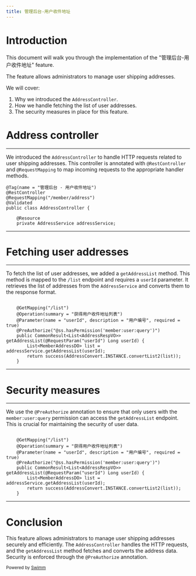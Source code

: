 ```yaml
---
title: 管理后台-用户收件地址
---
```

# Introduction

This document will walk you through the implementation of the "管理后台-用户收件地址" feature.

The feature allows administrators to manage user shipping addresses.

We will cover:

1. Why we introduced the <SwmToken path="/yudao-module-member/yudao-module-member-biz/src/main/java/cn/iocoder/yudao/module/member/controller/admin/address/AddressController.java" pos="27:4:4" line-data="public class AddressController {">`AddressController`</SwmToken>.
2. How we handle fetching the list of user addresses.
3. The security measures in place for this feature.

# Address controller

<SwmSnippet path="/yudao-module-member/yudao-module-member-biz/src/main/java/cn/iocoder/yudao/module/member/controller/admin/address/AddressController.java" line="23">

---

We introduced the <SwmToken path="/yudao-module-member/yudao-module-member-biz/src/main/java/cn/iocoder/yudao/module/member/controller/admin/address/AddressController.java" pos="27:4:4" line-data="public class AddressController {">`AddressController`</SwmToken> to handle HTTP requests related to user shipping addresses. This controller is annotated with <SwmToken path="/yudao-module-member/yudao-module-member-biz/src/main/java/cn/iocoder/yudao/module/member/controller/admin/address/AddressController.java" pos="24:0:1" line-data="@RestController">`@RestController`</SwmToken> and <SwmToken path="/yudao-module-member/yudao-module-member-biz/src/main/java/cn/iocoder/yudao/module/member/controller/admin/address/AddressController.java" pos="25:0:1" line-data="@RequestMapping(&quot;/member/address&quot;)">`@RequestMapping`</SwmToken> to map incoming requests to the appropriate handler methods.

```
@Tag(name = "管理后台 - 用户收件地址")
@RestController
@RequestMapping("/member/address")
@Validated
public class AddressController {

    @Resource
    private AddressService addressService;
```

---

</SwmSnippet>

# Fetching user addresses

<SwmSnippet path="/yudao-module-member/yudao-module-member-biz/src/main/java/cn/iocoder/yudao/module/member/controller/admin/address/AddressController.java" line="31">

---

To fetch the list of user addresses, we added a <SwmToken path="/yudao-module-member/yudao-module-member-biz/src/main/java/cn/iocoder/yudao/module/member/controller/admin/address/AddressController.java" pos="36:10:10" line-data="    public CommonResult&lt;List&lt;AddressRespVO&gt;&gt; getAddressList(@RequestParam(&quot;userId&quot;) Long userId) {">`getAddressList`</SwmToken> method. This method is mapped to the <SwmToken path="/yudao-module-member/yudao-module-member-biz/src/main/java/cn/iocoder/yudao/module/member/controller/admin/address/AddressController.java" pos="32:5:6" line-data="    @GetMapping(&quot;/list&quot;)">`/list`</SwmToken> endpoint and requires a <SwmToken path="/yudao-module-member/yudao-module-member-biz/src/main/java/cn/iocoder/yudao/module/member/controller/admin/address/AddressController.java" pos="34:9:9" line-data="    @Parameter(name = &quot;userId&quot;, description = &quot;用户编号&quot;, required = true)">`userId`</SwmToken> parameter. It retrieves the list of addresses from the <SwmToken path="/yudao-module-member/yudao-module-member-biz/src/main/java/cn/iocoder/yudao/module/member/controller/admin/address/AddressController.java" pos="30:3:3" line-data="    private AddressService addressService;">`AddressService`</SwmToken> and converts them to the response format.

```

    @GetMapping("/list")
    @Operation(summary = "获得用户收件地址列表")
    @Parameter(name = "userId", description = "用户编号", required = true)
    @PreAuthorize("@ss.hasPermission('member:user:query')")
    public CommonResult<List<AddressRespVO>> getAddressList(@RequestParam("userId") Long userId) {
        List<MemberAddressDO> list = addressService.getAddressList(userId);
        return success(AddressConvert.INSTANCE.convertList2(list));
    }
```

---

</SwmSnippet>

# Security measures

<SwmSnippet path="/yudao-module-member/yudao-module-member-biz/src/main/java/cn/iocoder/yudao/module/member/controller/admin/address/AddressController.java" line="31">

---

We use the <SwmToken path="/yudao-module-member/yudao-module-member-biz/src/main/java/cn/iocoder/yudao/module/member/controller/admin/address/AddressController.java" pos="35:1:2" line-data="    @PreAuthorize(&quot;@ss.hasPermission(&#39;member:user:query&#39;)&quot;)">`@PreAuthorize`</SwmToken> annotation to ensure that only users with the <SwmToken path="/yudao-module-member/yudao-module-member-biz/src/main/java/cn/iocoder/yudao/module/member/controller/admin/address/AddressController.java" pos="35:11:15" line-data="    @PreAuthorize(&quot;@ss.hasPermission(&#39;member:user:query&#39;)&quot;)">`member:user:query`</SwmToken> permission can access the <SwmToken path="/yudao-module-member/yudao-module-member-biz/src/main/java/cn/iocoder/yudao/module/member/controller/admin/address/AddressController.java" pos="36:10:10" line-data="    public CommonResult&lt;List&lt;AddressRespVO&gt;&gt; getAddressList(@RequestParam(&quot;userId&quot;) Long userId) {">`getAddressList`</SwmToken> endpoint. This is crucial for maintaining the security of user data.

```

    @GetMapping("/list")
    @Operation(summary = "获得用户收件地址列表")
    @Parameter(name = "userId", description = "用户编号", required = true)
    @PreAuthorize("@ss.hasPermission('member:user:query')")
    public CommonResult<List<AddressRespVO>> getAddressList(@RequestParam("userId") Long userId) {
        List<MemberAddressDO> list = addressService.getAddressList(userId);
        return success(AddressConvert.INSTANCE.convertList2(list));
    }
```

---

</SwmSnippet>

# Conclusion

This feature allows administrators to manage user shipping addresses securely and efficiently. The <SwmToken path="/yudao-module-member/yudao-module-member-biz/src/main/java/cn/iocoder/yudao/module/member/controller/admin/address/AddressController.java" pos="27:4:4" line-data="public class AddressController {">`AddressController`</SwmToken> handles the HTTP requests, and the <SwmToken path="/yudao-module-member/yudao-module-member-biz/src/main/java/cn/iocoder/yudao/module/member/controller/admin/address/AddressController.java" pos="36:10:10" line-data="    public CommonResult&lt;List&lt;AddressRespVO&gt;&gt; getAddressList(@RequestParam(&quot;userId&quot;) Long userId) {">`getAddressList`</SwmToken> method fetches and converts the address data. Security is enforced through the <SwmToken path="/yudao-module-member/yudao-module-member-biz/src/main/java/cn/iocoder/yudao/module/member/controller/admin/address/AddressController.java" pos="35:1:2" line-data="    @PreAuthorize(&quot;@ss.hasPermission(&#39;member:user:query&#39;)&quot;)">`@PreAuthorize`</SwmToken> annotation.

<SwmMeta version="3.0.0" repo-id="Z2l0aHViJTNBJTNBcnVveWktdnVlLXBybyUzQSUzQXd1dG9uZ3p6Wg==" repo-name="ruoyi-vue-pro"><sup>Powered by [Swimm](https://app.swimm.io/)</sup></SwmMeta>
